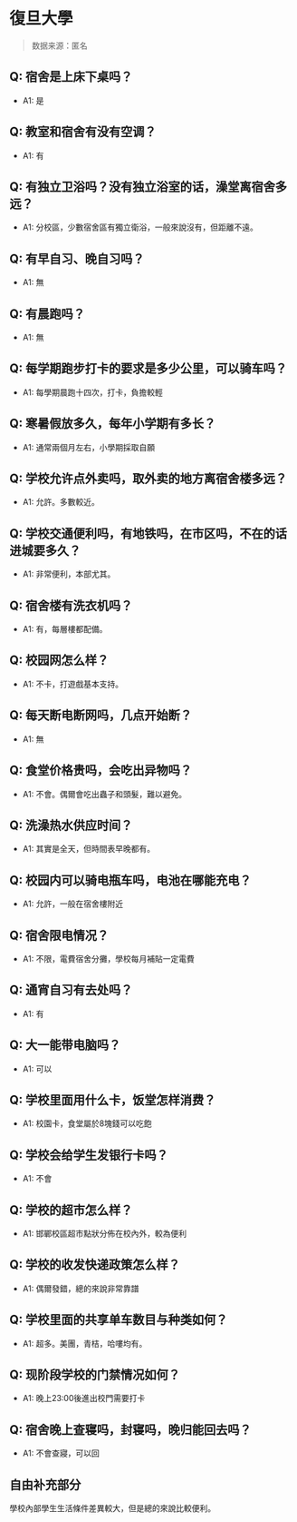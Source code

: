 # 復旦大學

> 数据来源：匿名

## Q: 宿舍是上床下桌吗？

- A1: 是

## Q: 教室和宿舍有没有空调？

- A1: 有

## Q: 有独立卫浴吗？没有独立浴室的话，澡堂离宿舍多远？

- A1: 分校區，少數宿舍區有獨立衛浴，一般來說沒有，但距離不遠。

## Q: 有早自习、晚自习吗？

- A1: 無

## Q: 有晨跑吗？

- A1: 無

## Q: 每学期跑步打卡的要求是多少公里，可以骑车吗？

- A1: 每學期晨跑十四次，打卡，負擔較輕

## Q: 寒暑假放多久，每年小学期有多长？

- A1: 通常兩個月左右，小學期採取自願

## Q: 学校允许点外卖吗，取外卖的地方离宿舍楼多远？

- A1: 允許。多數較近。

## Q: 学校交通便利吗，有地铁吗，在市区吗，不在的话进城要多久？

- A1: 非常便利，本部尤其。

## Q: 宿舍楼有洗衣机吗？

- A1: 有，每層樓都配備。

## Q: 校园网怎么样？

- A1: 不卡，打遊戲基本支持。

## Q: 每天断电断网吗，几点开始断？

- A1: 無

## Q: 食堂价格贵吗，会吃出异物吗？

- A1: 不會。偶爾會吃出蟲子和頭髮，難以避免。

## Q: 洗澡热水供应时间？

- A1: 其實是全天，但時間表早晚都有。

## Q: 校园内可以骑电瓶车吗，电池在哪能充电？

- A1: 允許，一般在宿舍樓附近

## Q: 宿舍限电情况？

- A1: 不限，電費宿舍分攤，學校每月補貼一定電費

## Q: 通宵自习有去处吗？

- A1: 有

## Q: 大一能带电脑吗？

- A1: 可以

## Q: 学校里面用什么卡，饭堂怎样消费？

- A1: 校園卡，食堂屬於8塊錢可以吃飽

## Q: 学校会给学生发银行卡吗？

- A1: 不會

## Q: 学校的超市怎么样？

- A1: 邯鄲校區超市點狀分佈在校內外，較為便利

## Q: 学校的收发快递政策怎么样？

- A1: 偶爾發錯，總的來說非常靠譜

## Q: 学校里面的共享单车数目与种类如何？

- A1: 超多。美團，青桔，哈嘍均有。

## Q: 现阶段学校的门禁情况如何？

- A1: 晚上23:00後進出校門需要打卡

## Q: 宿舍晚上查寝吗，封寝吗，晚归能回去吗？

- A1: 不會查寢，可以回

## 自由补充部分

學校內部學生生活條件差異較大，但是總的來說比較便利。